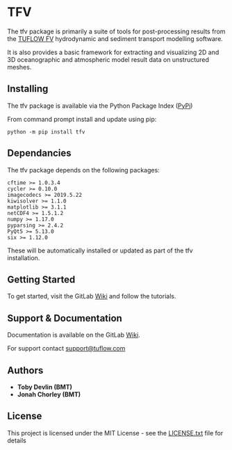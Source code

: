 # TFV
The tfv package is primarily a suite of tools for post-processing results
from the [TUFLOW FV](https://www.tuflow.com/Tuflow%20FV.aspx) hydrodynamic and sediment transport modelling software.

It is also provides a basic framework for extracting and visualizing 2D and 3D oceanographic and atmospheric
model result data on unstructured meshes.

## Installing
The tfv package is available via the Python Package Index ([PyPi](https://pypi.org/))

From command prompt install and update using pip:

```
python -m pip install tfv
```

## Dependancies
The tfv package depends on the following packages:

```
cftime >= 1.0.3.4
cycler >= 0.10.0
imagecodecs >= 2019.5.22
kiwisolver >= 1.1.0
matplotlib >= 3.1.1
netCDF4 >= 1.5.1.2
numpy >= 1.17.0
pyparsing >= 2.4.2
PyQt5 >= 5.13.0
six >= 1.12.0
```

These will be automatically installed or updated as part of the tfv installation.

## Getting Started
To get started, visit the GitLab [Wiki](https://gitlab.com/JonahC/tfv/-/wiki_pages/home) and follow the tutorials.

## Support & Documentation
Documentation is available on the GitLab [Wiki](https://gitlab.com/JonahC/tfv/-/wiki_pages/home).

For support contact support@tuflow.com

## Authors
* **Toby Devlin (BMT)**
* **Jonah Chorley (BMT)**

## License
This project is licensed under the MIT License - see the [LICENSE.txt](https://gitlab.com/JonahC/tfv/blob/master/tfv/LICENSE) file for details


